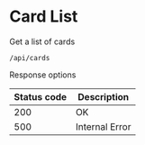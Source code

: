 Card List
===================

Get a list of cards

```shell title="Method <span class='color-method'>GET</span>"
/api/cards
```

Response options

| Status code                          | Description    |
|--------------------------------------|----------------|
| <span class='color-200'>200</span>   | OK             |
| <span class='color-error'>500</span> | Internal Error |